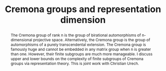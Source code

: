 ---
agnt_event: true
event_name: Algebra, Geometry, and Number Theory Seminar 
event_organization: University of South Carolina 
event_url: https://www.scagnt.org/seminar/2021/
event_date: 2021-01-22
time: 2:30-3:30pm
speaker: 
  first: Alexander 
  middle: 
  last: Duncan
speaker_url: http://people.math.sc.edu/duncan/
speaker_affiliation: University of South Carolina
speaker_affiliation_abbr: UofSC
title: Cremona groups and representation dimension
abstract: The Cremona group of rank n is the group of birational automorphisms of n-dimensional projective space. Alternatively, the Cremona group is the group of automorphisms of a purely transcendental extension. The Cremona group is famously huge and cannot be embedded in any matrix group when n is greater than one. However, their finite subgroups are much more manageable.  I discuss upper and lower bounds on the complexity of finite subgroups of Cremona groups via representation theory. This is joint work with Christian Urech.
vid_conf_url: https://us02web.zoom.us/j/89152240695?pwd=SytlL1RpUlQ4T1JUck92d0FPV1d0QT09
vid_conf_pw: 379495
recording_url: ""
draft: false # needs to be set false to have the information published on the seminar page
categories:
- Seminar 
tags:
- Research # research, learning, ... 
---